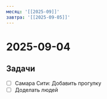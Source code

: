 ```yaml
---
месяц: '[[2025-09]]'
завтра: '[[2025-09-05]]'
---
```


# 2025-09-04

## Задачи

 - [ ] Самара Сити: Добавить прогулку
 - [ ] Доделать людей
